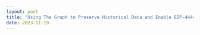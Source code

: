 ```yaml
---
layout: post
title: "Using The Graph to Preserve Historical Data and Enable EIP-4444"
date: 2023-11-19
---
```



